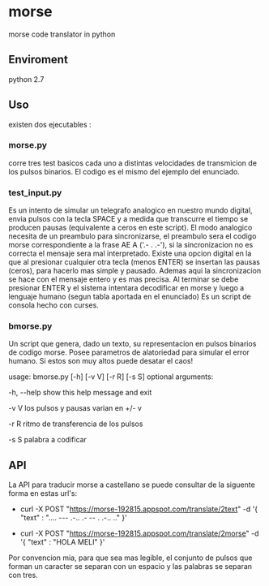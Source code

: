 # morse
morse code translator in python

## Enviroment

python 2.7

## Uso

existen dos ejecutables : 

### morse.py 

corre tres test basicos cada uno a distintas velocidades de transmicion de los pulsos binarios. El codigo es el mismo del ejemplo del enunciado. 

### test_input.py

Es un intento de simular un telegrafo analogico en nuestro mundo digital, envia pulsos con la tecla SPACE y a medida que transcurre el tiempo se producen pausas (equivalente a ceros en este script). El modo analogico necesita de un preambulo para sincronizarse, el preambulo sera el codigo morse correspondiente a la frase AE A ('.- .   .-'), si la sincronizacion no es correcta el mensaje sera mal interpretado.
Existe una opcion digital en la que al presionar cualquier otra tecla (menos ENTER) se insertan las pausas (ceros), para hacerlo mas simple y pausado. Ademas aqui la sincronizacion se hace con el mensaje entero y es mas precisa.
Al terminar se debe presionar ENTER y el sistema intentara decodificar en morse y luego a lenguaje humano (segun tabla aportada en el enunciado)
Es un script de consola hecho con curses. 

### bmorse.py

Un script que genera, dado un texto, su representacion en pulsos binarios de codigo morse. Posee parametros de alatoriedad para simular el error humano. Si estos son muy altos puede desatar el caos!

usage: bmorse.py [-h] [-v V] [-r R] [-s S]
optional arguments:

  -h, --help  show this help message and exit
  
  -v V        los pulsos y pausas varian en +/- v
  
  -r R        ritmo de transferencia de los pulsos
  
  -s S        palabra a codificar

## API

La API para traducir morse a castellano se puede consultar de la siguente forma en estas url's:

* curl -X POST "https://morse-192815.appspot.com/translate/2text" -d '{ "text" : ".... --- .-.. .-   -- . .-.. .." }'

* curl -X POST "https://morse-192815.appspot.com/translate/2morse" -d '{ "text" : "HOLA MELI" }'

Por convencion mia, para que sea mas legible, el conjunto de pulsos que forman un caracter se separan con un espacio y las palabras se separan con tres.

